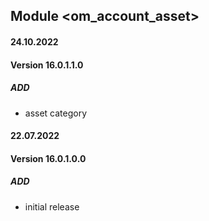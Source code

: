 ## Module <om_account_asset>

#### 24.10.2022

#### Version 16.0.1.1.0

##### ADD

- asset category

#### 22.07.2022

#### Version 16.0.1.0.0

##### ADD

- initial release
